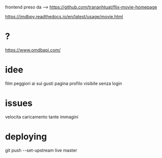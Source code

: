 frontend preso da --> https://github.com/trananhtuat/flix-movie-homepage

https://imdbpy.readthedocs.io/en/latest/usage/movie.html


# ?
https://www.omdbapi.com/

# idee
film peggiori
ai sui gusti
pagina profilo visibile senza login

# issues
velocita caricamento tante immagini

# deploying
git push --set-upstream live master
